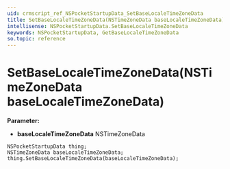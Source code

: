 ```yaml
---
uid: crmscript_ref_NSPocketStartupData_SetBaseLocaleTimeZoneData
title: SetBaseLocaleTimeZoneData(NSTimeZoneData baseLocaleTimeZoneData)
intellisense: NSPocketStartupData.SetBaseLocaleTimeZoneData
keywords: NSPocketStartupData, GetBaseLocaleTimeZoneData
so.topic: reference
---
```


# SetBaseLocaleTimeZoneData(NSTimeZoneData baseLocaleTimeZoneData)

**Parameter:** 
* **baseLocaleTimeZoneData** NSTimeZoneData

```crmscript
NSPocketStartupData thing;
NSTimeZoneData baseLocaleTimeZoneData;
thing.SetBaseLocaleTimeZoneData(baseLocaleTimeZoneData);
```


